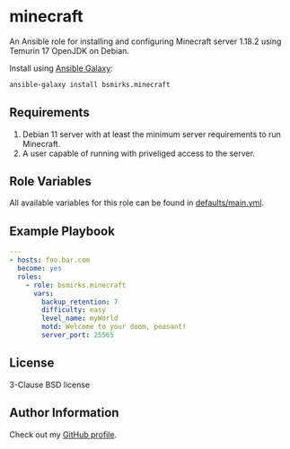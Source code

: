 minecraft
=========

An Ansible role for installing and configuring Minecraft server 1.18.2 using Temurin 17 OpenJDK on Debian.

Install using [Ansible Galaxy](https://galaxy.ansible.com/):

```bash
ansible-galaxy install bsmirks.minecraft
```

Requirements
------------

1. Debian 11 server with at least the minimum server requirements to run Minecraft.
1. A user capable of running with priveliged access to the server.

Role Variables
--------------

All available variables for this role can be found in [defaults/main.yml](defaults/main.yml).

Example Playbook
----------------

```yaml
---
- hosts: foo.bar.com
  become: yes
  roles:
    - role: bsmirks.minecraft
	  vars:
	    backup_retention: 7
	    difficulty: easy
		level_name: myWorld
		motd: Welcome to your doom, peasant!
		server_port: 25565
```

License
-------

3-Clause BSD license

Author Information
------------------

Check out my [GitHub profile](https://github.com/bsmirks).
